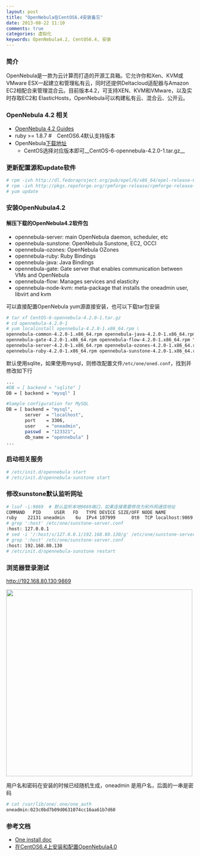 ```yaml
---
layout: post
title: "OpenNebula在CentOS6.4安装备忘"
date: 2013-08-22 11:10
comments: true
categories: 虚拟化
keywords: OpenNebula4.2, CentOS6.4, 安装
---
```


### 简介

OpenNebula是一款为云计算而打造的开源工具箱。它允许你和Xen、KVM或VMware ESX一起建立和管理私有云，同时还提供Deltacloud适配器与Amazon EC2相配合来管理混合云。目前版本4.2，可支持XEN、KVM和VMware，以及实时存取EC2和 ElasticHosts，OpenNebula可以构建私有云、混合云、公开云。

<!--more-->

### OpenNebula 4.2 相关

* [OpenNebula 4.2 Guides](http://opennebula.org/documentation:rel4.2)
* ruby >= 1.8.7 #　CentOS6.4默认支持版本
* OpenNebula[下载地址](http://downloads.opennebula.org/) 
    * CentOS选择对应版本即可__CentOS-6-opennebula-4.2.0-1.tar.gz__ 

### 更新配置源和update软件

``` bash
# rpm -ivh http://dl.fedoraproject.org/pub/epel/6/x86_64/epel-release-6-8.noarch.rpm
# rpm -ivh http://pkgs.repoforge.org/rpmforge-release/rpmforge-release-0.5.3-1.el6.rf.x86_64.rpm
# yum update
```

### 安装OpenNubula4.2

#### 解压下载的OpenNebula4.2软件包

* opennebula-server: main OpenNebula daemon, scheduler, etc
* opennebula-sunstone: OpenNebula Sunstone, EC2, OCCI
* opennebula-ozones: OpenNebula OZones
* opennebula-ruby: Ruby Bindings
* opennebula-java: Java Bindings
* opennebula-gate: Gate server that enables communication between VMs and OpenNebula
* opennebula-flow: Manages services and elasticity
* opennebula-node-kvm: meta-package that installs the oneadmin user, libvirt and kvm

可以直接配置OpenNebula yum源直接安装，也可以下载tar包安装

``` bash
# tar xf CentOS-6-opennebula-4.2.0-1.tar.gz
# cd opennebula-4.2.0-1
# yum localinstall opennebula-4.2.0-1.x86_64.rpm \
opennebula-common-4.2.0-1.x86_64.rpm opennebula-java-4.2.0-1.x86_64.rpm \
opennebula-gate-4.2.0-1.x86_64.rpm opennebula-flow-4.2.0-1.x86_64.rpm \
opennebula-server-4.2.0-1.x86_64.rpm opennebula-ozones-4.2.0-1.x86_64.rpm \
opennebula-ruby-4.2.0-1.x86_64.rpm opennebula-sunstone-4.2.0-1.x86_64.rpm -y
```

默认使用sqlite，如果使用mysql，则修改配置文件`/etc/one/oned.conf`，找到并修改如下行
``` bash
...
#DB = [ backend = "sqlite" ]
DB = [ backend = "mysql" ]

#Sample configuration for MySQL
DB = [ backend = "mysql",
       server  = "localhost",
       port    = 3306,
       user    = "oneadmin",
       passwd  = "123321",
       db_name = "opennebula" ]
...
```

### 启动相关服务

``` bash
# /etc/init.d/opennebula start
# /etc/init.d/opennebula-sunstone start
```

### 修改sunstone默认监听网址

``` bash
# lsof -i:9869  # 默认监听本地9869端口，如果连接需要修改为和外网通信地址
COMMAND   PID     USER   FD   TYPE DEVICE SIZE/OFF NODE NAME
ruby    22131 oneadmin    6u  IPv4 107999      0t0  TCP localhost:9869 (LISTEN)
# grep ':host' /etc/one/sunstone-server.conf
:host: 127.0.0.1
# sed -i '/:host/s/127.0.0.1/192.168.80.130/g' /etc/one/sunstone-server.conf
# grep ':host' /etc/one/sunstone-server.conf 
:host: 192.168.80.130
# /etc/init.d/opennebula-sunstone restart
```

### 浏览器登录测试

http://192.168.80.130:9869 

<img src="/images/OpenNebula_web.png" width="500" />

用户名和密码在安装的时候已经随机生成，oneadmin 是用户名，后面的一串是密码

``` bash
# cat /var/lib/one/.one/one_auth 
oneadmin:023c0bd7b09d0631074cc16aa61b7d60
```

### 参考文档

* [One install doc](http://opennebula.org/documentation:rel4.2:ignc#centos_platform_notes)
* [在CentOS6.4上安装和配置OpenNebula4.0](http://www.vpsee.com/2013/05/install-opennebula-4-0-on-centos-6-4/)
